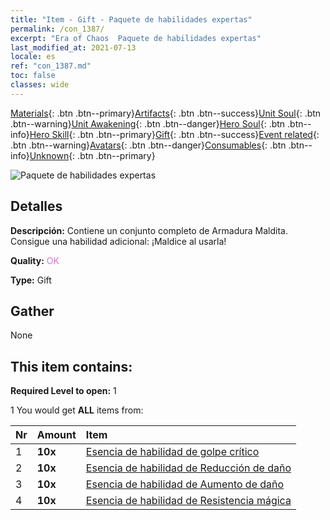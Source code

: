 ```yaml
---
title: "Item - Gift - Paquete de habilidades expertas"
permalink: /con_1387/
excerpt: "Era of Chaos  Paquete de habilidades expertas"
last_modified_at: 2021-07-13
locale: es
ref: "con_1387.md"
toc: false
classes: wide
---
```

 [Materials](/ItemsES/){: .btn .btn--primary}[Artifacts](/ItemsES/Artifacts/){: .btn .btn--success}[Unit Soul](/ItemsES/UnitSoul/){: .btn .btn--warning}[Unit Awakening](/ItemsES/UnitAwakening/){: .btn .btn--danger}[Hero Soul](/ItemsES/HeroSoul/){: .btn .btn--info}[Hero Skill](/ItemsES/HeroSkill/){: .btn .btn--primary}[Gift](/ItemsES/Gift/){: .btn .btn--success}[Event related](/ItemsES/Events/){: .btn .btn--warning}[Avatars](/ItemsES/Avatars/){: .btn .btn--danger}[Consumables](/ItemsES/Consumables/){: .btn .btn--info}[Unknown](/ItemsES/Unknown/){: .btn .btn--primary}

 ![Paquete de habilidades expertas](/images/t/i_905001.png)

## Detalles
 **Descripción:** Contiene un conjunto completo de Armadura Maldita. Consigue una habilidad adicional: ¡Maldice al usarla!

 **Quality:** <span style="color: #DA70D6">OK</span>

 **Type:** Gift

## Gather

  None

## This item contains:

 **Required Level to open:** 1

 1 You would get **ALL** items  from:

  | Nr | Amount |     Item    |
  |:---|:-------|:------------|
  | 1 |  **10x** | [Esencia de habilidad de golpe crítico](/ItemsES/con_1115/) |  | 
  | 2 |  **10x** | [Esencia de habilidad de Reducción de daño](/ItemsES/con_1116/) |  | 
  | 3 |  **10x** | [Esencia de habilidad de Aumento de daño](/ItemsES/con_1117/) |  | 
  | 4 |  **10x** | [Esencia de habilidad de Resistencia mágica](/ItemsES/con_1118/) |  | 

